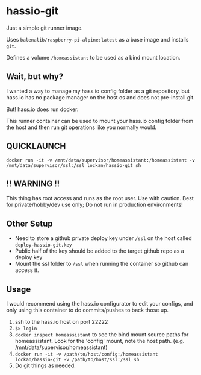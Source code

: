 # hassio-git

Just a simple git runner image.

Uses `balenalib/raspberry-pi-alpine:latest` as a base image and installs `git`.

Defines a volume `/homeassistant` to be used as a bind mount location.

## Wait, but why?

I wanted a way to manage my hass.io config folder as a git repository, but hass.io has no package manager on the host os and does not pre-install git.

But! hass.io does run docker.

This runner container can be used to mount your hass.io config folder from the host and then run git operations like you normally would.

## QUICKLAUNCH

`docker run -it -v /mnt/data/supervisor/homeassistant:/homeassistant -v /mnt/data/supervisor/ssl:/ssl lockan/hassio-git sh`

## !! WARNING !!

This thing has root access and runs as the root user. Use with caution. 
Best for private/hobby/dev use only; Do not run in production environments! 

## Other Setup

- Need to store a github private deploy key under `/ssl` on the host called `deploy-hassio-git.key`
- Public half of the key should be added to the target github repo as a deploy key
- Mount the ssl folder to `/ssl` when running the container so github can access it.

## Usage

I would recommend using the hass.io configurator to edit your configs, and only using this container to do commits/pushes to back those up.

1. ssh to the hass.io host on port 22222
1. `$> login`
1. `docker inspect homeassistant` to see the bind mount source paths for homeassistant. Look for the 'config' mount, note the host path. (e.g. /mnt/data/supervisor/homeassistant)
1. `docker run -it -v /path/to/host/config:/homeassistant lockan/hassio-git -v /path/to/host/ssl:/ssl sh`
1. Do git things as needed.
